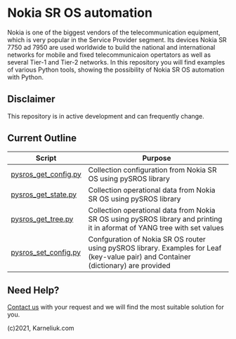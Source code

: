 # Nokia SR OS automation
Nokia is one of the biggest vendors of the telecommunication equipment, which is very popular in the Service Provider segment. Its devices Nokia SR 7750 ad 7950 are used worldwide to build the national and international networks for mobile and fixed telecommunicaion opertators as well as several Tier-1 and Tier-2 networks. In this repository you will find examples of various Python tools, showing the possibility of Nokia SR OS automation with Python.

## Disclaimer
This repository is in active development and can frequently change. 

## Current Outline
| Script | Purpose |
| ------ | ------- |
| [pysros_get_config.py](https://github.com/karneliuk-com/nokia-sros-automation/blob/main/pysros_get_config.py) | Collection configuration from Nokia SR OS using pySROS library |
| [pysros_get_state.py](https://github.com/karneliuk-com/nokia-sros-automation/blob/main/pysros_get_state.py) | Collection operational data from Nokia SR OS using pySROS library |
| [pysros_get_tree.py](https://github.com/karneliuk-com/nokia-sros-automation/blob/main/pysros_get_tree.py) | Collection operational data from Nokia SR OS using pySROS library and printing it in aformat of YANG tree with set values |
| [pysros_set_config.py](https://github.com/karneliuk-com/nokia-sros-automation/blob/main/pysros_set_config.py) | Confguration of Nokia SR OS router using pySROS library. Examples for Leaf (key-value pair) and Container (dictionary) are provided |

## Need Help?
[Contact us](https://karneliuk.com/contact/) with your request and we will find the most suitable solution for you.

(c)2021, Karneliuk.com